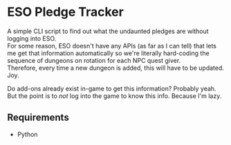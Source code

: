 # ESO Pledge Tracker
A simple CLI script to find out what the undaunted pledges are without logging into ESO.  
For some reason, ESO doesn't have any APIs (as far as I can tell) that lets me get that information automatically so we're literally hard-coding the sequence of dungeons on rotation for each NPC quest giver.  
Therefore, every time a new dungeon is added, this will have to be updated. Joy.  

Do add-ons already exist in-game to get this information? Probably yeah. But the point is to *not* log into the game to know this info. Because I'm lazy.

## Requirements

- Python

